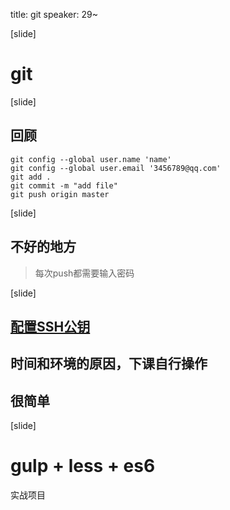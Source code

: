 
title: git
speaker: 29~


[slide]

# git


[slide]

## 回顾
```
git config --global user.name 'name'
git config --global user.email '3456789@qq.com'
git add .
git commit -m "add file"
git push origin master
```

[slide]

## 不好的地方

> 每次push都需要输入密码

[slide]

## [配置SSH公钥](https://coding.net/help/doc/git/ssh-key.html)

## 时间和环境的原因，下课自行操作
## 很简单

[slide]

# gulp + less + es6

实战项目
